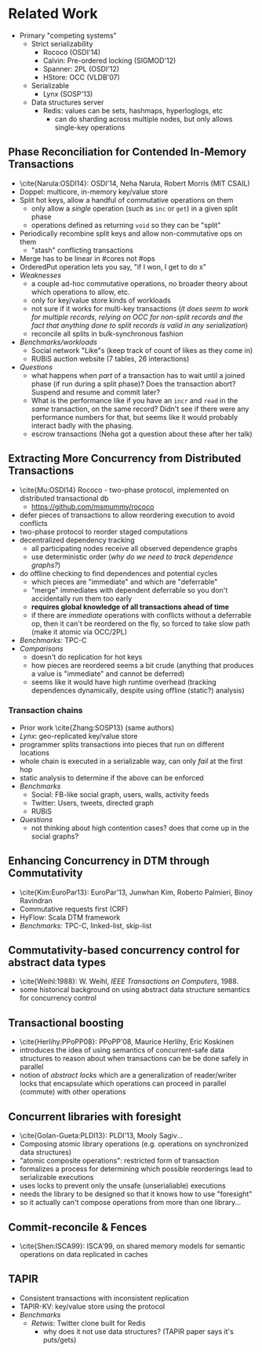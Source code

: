 # Related Work

- Primary "competing systems"
    - Strict serializability
        - Rococo (OSDI'14)
        - Calvin: Pre-ordered locking (SIGMOD'12)
        - Spanner: 2PL (OSDI'12)
        - HStore: OCC (VLDB'07)
    - Serializable
        - Lynx (SOSP'13)
    - Data structures server
        - Redis: values can be sets, hashmaps, hyperloglogs, etc
            - can do sharding across multiple nodes, but only allows single-key operations

## Phase Reconciliation for Contended In-Memory Transactions
- \cite{Narula:OSDI14}: OSDI'14, Neha Narula, Robert Morris (MIT CSAIL)
- Doppel: multicore, in-memory key/value store
- Split hot keys, allow a handful of commutative operations on them
    - only allow a *single* operation (such as `inc` or `get`) in a given split phase
    - operations defined as returning `void` so they can be "split"
- Periodically recombine split keys and allow non-commutative ops on them
    - "stash" conflicting transactions
- Merge has to be linear in #cores not #ops
- OrderedPut operation lets you say, "if I won, I get to do x"
- *Weaknesses*
    - a couple ad-hoc commutative operations, no broader theory about which operations to allow, etc.
    - only for key/value store kinds of workloads
    - not sure if it works for multi-key transactions (*it does seem to work for multiple records, relying on OCC for non-split records and the fact that anything done to split records is valid in any serialization*)
    - reconcile all splits in bulk-synchronous fashion
- *Benchmarks/workloads*
    - Social network "Like"s (keep track of count of likes as they come in)
    - RUBiS auction website (7 tables, 26 interactions)
- *Questions*
    - what happens when *part* of a transaction has to wait until a joined phase (if run during a split phase)? Does the transaction abort? Suspend and resume and commit later?
    - What is the performance like if you have an `incr` and `read` in the *same* transaction, on the same record? Didn't see if there were any performance numbers for that, but seems like it would probably interact badly with the phasing.
    - escrow transactions (Neha got a question about these after her talk)

## Extracting More Concurrency from Distributed Transactions
- \cite{Mu:OSDI14} Rococo - two-phase protocol, implemented on distributed transactional db
    - https://github.com/msmummy/rococo
- defer pieces of transactions to allow reordering execution to avoid conflicts
- two-phase protocol to reorder staged computations
- decentralized dependency tracking
    - all participating nodes receive all observed dependence graphs
    - use deterministic order (*why do we need to track dependence graphs?*)
- do offline checking to find dependences and potential cycles
    - which pieces are "immediate" and which are "deferrable"
    - "merge" immediates with dependent deferrable so you don't accidentally run them too early
    - **requires global knowledge of all transactions ahead of time**
    - if there are *immediate* operations with conflicts without a deferrable op, then it can't be reordered on the fly, so forced to take slow path (make it atomic via OCC/2PL)
- *Benchmarks:* TPC-C
- *Comparisons*
    - doesn't do replication for hot keys
    - how pieces are reordered seems a bit crude (anything that produces a value is "immediate" and cannot be deferred)
    - seems like it would have high runtime overhead (tracking dependences dynamically, despite using offline (static?) analysis)

### Transaction chains
- Prior work \cite{Zhang:SOSP13} (same authors)
- *Lynx*: geo-replicated key/value store
- programmer splits transactions into pieces that run on different locations
- whole chain is executed in a serializable way, can only *fail* at the first hop
- static analysis to determine if the above can be enforced
- *Benchmarks*
    - Social: FB-like social graph, users, walls, activity feeds
    - Twitter: Users, tweets, directed graph
    - RUBiS
- *Questions*
    - not thinking about high contention cases? does that come up in the social graphs?

## Enhancing Concurrency in DTM through Commutativity 
- \cite{Kim:EuroPar13}: EuroPar'13, Junwhan Kim, Roberto Palmieri, Binoy Ravindran
- Commutative requests first (CRF)
- HyFlow: Scala DTM framework
- *Benchmarks:* TPC-C, linked-list, skip-list

## Commutativity-based concurrency control for abstract data types
- \cite{Weihl:1988}: W. Weihl, *IEEE Transactions on Computers*, 1988.
- some historical background on using abstract data structure semantics for concurrency control

## Transactional boosting
- \cite{Herlihy:PPoPP08}: PPoPP'08, Maurice Herlihy, Eric Koskinen
- introduces the idea of using semantics of concurrent-safe data structures to reason about when transactions can be be done safely in parallel
- notion of *abstract locks* which are a generalization of reader/writer locks that encapsulate which operations can proceed in parallel (commute) with other operations

## Concurrent libraries with foresight
- \cite{Golan-Gueta:PLDI13}: PLDI'13, Mooly Sagiv...
- Composing atomic library operations (e.g. operations on synchronized data structures)
- "atomic composite operations": restricted form of transaction
- formalizes a process for determining which possible reorderings lead to serializable executions
- uses locks to prevent only the unsafe (unserialiable) executions
- needs the library to be designed so that it knows how to use "foresight"
- so it actually can't compose operations from more than one library...

## Commit-reconcile & Fences
- \cite{Shen:ISCA99}: ISCA'99, on shared memory models for semantic operations on data replicated in caches

## TAPIR
- Consistent transactions with inconsistent replication
- TAPIR-KV: key/value store using the protocol
- *Benchmarks*
    - *Retwis*: Twitter clone built for Redis
        - why does it not use data structures? (TAPIR paper says it's puts/gets)

